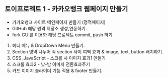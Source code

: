 ## 토이프로젝트 1 - 카카오뱅크 웹페이지 만들기
- 카카오뱅크 사이트 메인페이지 만들기 (정적페이지)
- GitHub 해당 원격 저장소 생성,연동하기.
- fork GUI를 이용한 해당 프로젝트 commit, push 하기.

1) 헤더 메뉴 & DropDown Menu 만들기.
2) Section 영역 나누어 각 section 사이 여백 효과 & image, text, button 배치하기.
3) CSS ,JavaScript - 스크롤 시 이미지 효과1 만들기
4) 스크롤 효과2 - 낮-밤 이미지 전환효과주기
5) 카드 이미지 슬라이더 기능 적용 & footer 만들기.